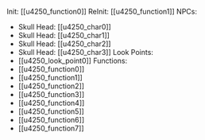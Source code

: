 Init: [[u4250_function0]]
ReInit: [[u4250_function1]]
NPCs:
- Skull Head: [[u4250_char0]]
- Skull Head: [[u4250_char1]]
- Skull Head: [[u4250_char2]]
- Skull Head: [[u4250_char3]]
Look Points:
- [[u4250_look_point0]]
Functions:
- [[u4250_function0]]
- [[u4250_function1]]
- [[u4250_function2]]
- [[u4250_function3]]
- [[u4250_function4]]
- [[u4250_function5]]
- [[u4250_function6]]
- [[u4250_function7]]
